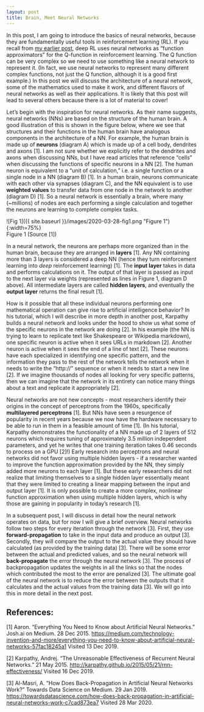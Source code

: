 ```yaml
---
layout: post
title: Brain, Meet Neural Networks
---
```


In this post, I am going to introduce the basics of neural networks, because they are fundamentally useful tools in reinforcement learning (RL). If you recall from [my earlier post](https://sassafras13.github.io/RL/), deep RL uses neural networks as “function approximators” for the Q-function in reinforcement learning. The Q function can be very complex so we need to use something like a neural network to represent it. (In fact, we use neural networks to represent many different complex functions, not just the Q function, although it is a good first example.) In this post we will discuss the architecture of a neural network, some of the mathematics used to make it work, and different flavors of neural networks as well as their applications. It is likely that this post will lead to several others because there is a lot of material to cover!

Let’s begin with the inspiration for neural networks. As their name suggests, neural networks (NNs) are based on the structure of the human brain. A good illustration of this is shown in the figure below, where we see that structures and their functions in the human brain have analogous components in the architecture of a NN. For example, the human brain is made up of **neurons** (diagram A) which is made up of a cell body, dendrites and axons [1]. I am not sure whether we explicitly refer to the dendrites and axons when discussing NNs, but I have read articles that reference “cells” when discussing the functions of specific neurons in a NN [2]. The human neuron is equivalent to a “unit of calculation,” i.e. a single function or a single node in a NN (diagram B) [1]. In a human brain, neurons communicate with each other via synapses (diagram C), and the NN equivalent is to use **weighted values** to transfer data from one node in the network to another (diagram D) [1]. So a neural network is essentially a brain, where many (~millions) of nodes are each performing a single calculation and together the neurons are learning to complete complex tasks. 

![Fig 1]({{ site.baseurl }}/images/2020-03-28-fig1.png "Figure 1"){:width=75%}     
Figure 1 (Source [1])

In a neural network, the neurons are perhaps more organized than in the human brain, because they are arranged in **layers** [1]. Any NN containing more than 3 layers is considered a deep NN (hence they turn reinforcement learning into *deep* reinforcement learning) [1]. The **input layer** takes in data and performs calculations on it. The output of that layer is passed as input to the next layer via weights (represented as lines in Figure 1, diagram D above). All intermediate layers are called **hidden layers**, and eventually the **output layer** returns the final result [1]. 

How is it possible that all these individual neurons performing one mathematical operation can give rise to artificial intelligence behavior? In his tutorial, which I will describe in more depth in another post, Karpathy builds a neural network and looks under the hood to show us what some of the specific neurons in the network are doing [2]. In his example (the NN is trying to learn to replicate text like Shakespeare or Wikipedia markdown), one specific neuron is active when it sees URLs in markdown [2]. Another neuron is active when it sees the end of a line of text [2]. These neurons have each specialized in identifying one specific pattern, and the information they pass to the rest of the network tells the network when it needs to write the “http://” sequence or when it needs to start a new line [2]. If we imagine thousands of nodes all looking for very specific patterns, then we can imagine that the network in its entirety can notice many things about a text and replicate it appropriately [2].

Neural networks are not new concepts - most researchers identify their origins in the concept of perceptrons from the 1960s, specifically **multilayered perceptrons** [1]. But NNs have seen a resurgence of popularity in recent years because we now have the hardware necessary to be able to run in them in a feasible amount of time [1]. (In his tutorial, Karpathy demonstrates the functionality of a NN made up of 2 layers of 512 neurons which requires tuning of approximately 3.5 million independent parameters, and yet he writes that one training iteration takes 0.46 seconds to process on a GPU [2]!) Early research into perceptrons and neural networks did not favor using multiple hidden layers - if a researcher wanted to improve the function approximation provided by the NN, they simply added more neurons to each layer [1]. But these early researchers did not realize that limiting themselves to a single hidden layer essentially meant that they were limited to creating a linear mapping between the input and output layer [1]. It is only possible to create a more complex, nonlinear function approximation when using multiple hidden layers, which is why those are gaining in popularity in today’s research [1]. 

In a subsequent post, I will discuss in detail how the neural network operates on data, but for now I will give a brief overview. Neural networks follow two steps for every iteration through the network [3]. First, they use **forward-propagation** to take in the input data and produce an output [3]. Secondly, they will compare the output to the actual value they should have calculated (as provided by the training data) [3]. There will be some error between the actual and predicted values, and so the neural network will **back-propagate** the error through the neural network [3]. The process of backpropagation updates the weights in all the links so that the nodes which contributed the most to the error are penalized [3]. The ultimate goal of the neural network is to reduce the error between the outputs that it calculates and the actual values from the training data [3]. We will go into this in more detail in the next post. 

## References: 

[1] Aaron. “Everything You Need to Know about Artificial Neural Networks.” Josh.ai on Medium. 28 Dec 2015. <https://medium.com/technology-invention-and-more/everything-you-need-to-know-about-artificial-neural-networks-57fac18245a1> Visited 13 Dec 2019.      

[2] Karpathy, Andrej. “The Unreasonable Effectiveness of Recurrent Neural Networks.” 21 May 2015. <http://karpathy.github.io/2015/05/21/rnn-effectiveness/> Visited 16 Dec 2019.       

[3] Al-Masri, A. “How Does Back-Propagation in Artificial Neural Networks Work?” Towards Data Science on Medium. 29 Jan 2019. <https://towardsdatascience.com/how-does-back-propagation-in-artificial-neural-networks-work-c7cad873ea7> Visited 28 Mar 2020. 
